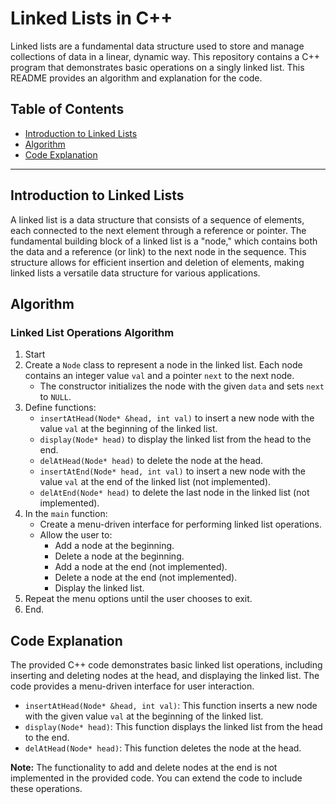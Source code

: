 # Linked Lists in C++

Linked lists are a fundamental data structure used to store and manage collections of data in a linear, dynamic way. This repository contains a C++ program that demonstrates basic operations on a singly linked list. This README provides an algorithm and explanation for the code.

## Table of Contents
- [Introduction to Linked Lists](#introduction-to-linked-lists)
- [Algorithm](#algorithm)
- [Code Explanation](#code-explanation)

---

## Introduction to Linked Lists

A linked list is a data structure that consists of a sequence of elements, each connected to the next element through a reference or pointer. The fundamental building block of a linked list is a "node," which contains both the data and a reference (or link) to the next node in the sequence. This structure allows for efficient insertion and deletion of elements, making linked lists a versatile data structure for various applications.

## Algorithm

### Linked List Operations Algorithm

1. Start
2. Create a `Node` class to represent a node in the linked list. Each node contains an integer value `val` and a pointer `next` to the next node.
   - The constructor initializes the node with the given `data` and sets `next` to `NULL`.
3. Define functions:
   - `insertAtHead(Node* &head, int val)` to insert a new node with the value `val` at the beginning of the linked list.
   - `display(Node* head)` to display the linked list from the head to the end.
   - `delAtHead(Node* head)` to delete the node at the head.
   - `insertAtEnd(Node* head, int val)` to insert a new node with the value `val` at the end of the linked list (not implemented).
   - `delAtEnd(Node* head)` to delete the last node in the linked list (not implemented).
4. In the `main` function:
   - Create a menu-driven interface for performing linked list operations.
   - Allow the user to:
     - Add a node at the beginning.
     - Delete a node at the beginning.
     - Add a node at the end (not implemented).
     - Delete a node at the end (not implemented).
     - Display the linked list.
5. Repeat the menu options until the user chooses to exit.
6. End.

## Code Explanation

The provided C++ code demonstrates basic linked list operations, including inserting and deleting nodes at the head, and displaying the linked list. The code provides a menu-driven interface for user interaction.

- `insertAtHead(Node* &head, int val)`: This function inserts a new node with the given value `val` at the beginning of the linked list.
- `display(Node* head)`: This function displays the linked list from the head to the end.
- `delAtHead(Node* head)`: This function deletes the node at the head.

**Note:** The functionality to add and delete nodes at the end is not implemented in the provided code. You can extend the code to include these operations.

